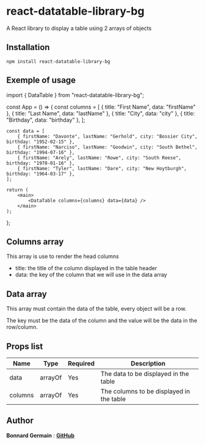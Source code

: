 # react-datatable-library-bg

A React library to display a table using 2 arrays of objects

## Installation

```
npm install react-datatable-library-bg
```
## Exemple of usage
import { DataTable } from "react-datatable-library-bg";

const App = () => {
	const columns = [
		{ title: "First Name", data: "firstName" },
		{ title: "Last Name", data: "lastName" },
		{ title: "City", data: "city" },
		{ title: "Birthday", data: "birthday" },
	];

	const data = [
		{ firstName: "Davonte", lastName: "Gerhold", city: "Bossier City", birthday: "1952-02-15" },
		{ firstName: "Narciso", lastName: "Goodwin", city: "South Bethel", birthday: "1994-07-16" },
		{ firstName: "Arely", lastName: "Rowe", city: "South Reese", birthday: "1970-01-16" },
		{ firstName: "Tyler", lastName: "Dare", city: "New Hoytburgh", birthday: "1964-03-17" },
	];

	return (
		<main>
			<DataTable columns={columns} data={data} />
		</main>
	);
};

## Columns array
This array is use to render the head columns
- title: the title of the column displayed in the table header
- data: the key of the column that we will use in the data array

## Data array
This array must contain the data of the table, every object will be a row.

The key must be the data of the column and the value will be the data in the row/column.
## Props list
|Name|Type|Required|Description|
|--- |--- |--- |--- |
|data|arrayOf|Yes|The data to be displayed in the table|
|columns|arrayOf|Yes|The columns to be displayed in the table|

## Author
**Bonnard Germain** : [**GitHub**](https://github.com/germain80420)